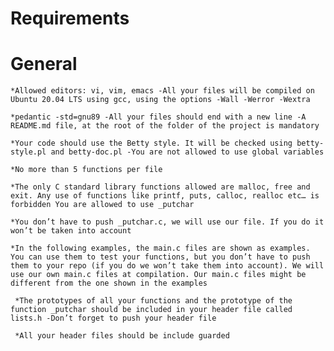 # Requirements

# General

	*Allowed editors: vi, vim, emacs -All your files will be compiled on Ubuntu 20.04 LTS using gcc, using the options -Wall -Werror -Wextra
	
	*pedantic -std=gnu89 -All your files should end with a new line -A README.md file, at the root of the folder of the project is mandatory
	
	*Your code should use the Betty style. It will be checked using betty-style.pl and betty-doc.pl -You are not allowed to use global variables
	
	*No more than 5 functions per file
	
	*The only C standard library functions allowed are malloc, free and exit. Any use of functions like printf, puts, calloc, realloc etc… is forbidden You are allowed to use _putchar
	
	*You don’t have to push _putchar.c, we will use our file. If you do it won’t be taken into account
	
	*In the following examples, the main.c files are shown as examples. You can use them to test your functions, but you don’t have to push them to your repo (if you do we won’t take them into account). We will use our own main.c files at compilation. Our main.c files might be different from the one shown in the examples
	 
	 *The prototypes of all your functions and the prototype of the function _putchar should be included in your header file called lists.h -Don’t forget to push your header file
	 
	 *All your header files should be include guarded
